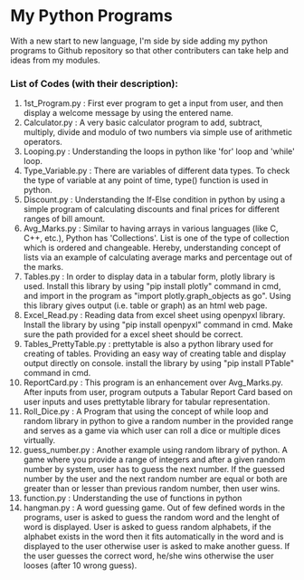 # **My Python Programs**
With a new start to new language, I'm side by side adding my python programs to Github repository so that other contributers can take help and ideas from my modules.

### List of **Codes** (with their description):
1. 1st_Program.py : First ever program to get a input from user, and then display a welcome message by using the entered name.
2. Calculator.py : A very basic calculator program to add, subtract, multiply, divide and modulo of two numbers via simple use of arithmetic operators.
3. Looping.py : Understanding the loops in python like 'for' loop and 'while' loop. 
4. Type_Variable.py : There are variables of different data types. To check the type of variable at any point of time, type() function is used in python.  
5. Discount.py : Understanding the If-Else condition in python by using a simple program of calculating discounts and final prices for different ranges of bill amount.
6. Avg_Marks.py : Similar to having arrays in various languages (like C, C++, etc.), Python has 'Collections'. List is one of the type of collection which is ordered and changeable. Hereby, understanding concept of lists via an example of calculating average marks and percentage out of the marks.
7. Tables.py : In order to display data in a tabular form, plotly library is used. Install this library by using  "pip install plotly" command in cmd, and import in the program as "import plotly.graph_objects as go". Using this library gives output (i.e. table or graph) as an html web page.
8. Excel_Read.py : Reading data from excel sheet using openpyxl library. Install the library by using "pip install openpyxl" command in cmd. Make sure the path provided for a excel sheet should be correct.
9. Tables_PrettyTable.py : prettytable is also a python library used for creating of tables. Providing an easy way of creating table and display output directly on console. install the library by using "pip install PTable" command in cmd.
10. ReportCard.py : This program is an enhancement over Avg_Marks.py. After inputs from user, program outputs a Tabular Report Card based on user inputs and uses prettytable library for tabular representation.
11. Roll_Dice.py : A Program that using the concept of while loop and random library in python to give a random number in the provided range and serves as a game via which user can roll a dice or multiple dices virtually.
12. guess_number.py : Another example using random library of python. A game where you provide a range of integers and after a given random number by system, user has to guess the next number. If the guessed number by the user and the next random number are equal or both are greater than or lesser than previous random number, then user wins.  
13. function.py : Understanding the use of functions in python
14. hangman.py : A word guessing game. Out of few defined words in the programs, user is asked to guess the random word and the lenght of word is displayed. User is asked to guess random alphabets, if the alphabet exists in the word then it fits automatically in the word and is displayed to the user otherwise user is asked to make another guess. If the user guesses the correct word, he/she wins otherwise the user looses (after 10 wrong guess). 

